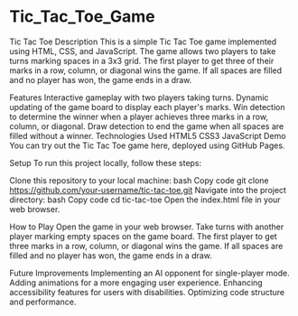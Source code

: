 # Tic_Tac_Toe_Game
Tic Tac Toe
Description
This is a simple Tic Tac Toe game implemented using HTML, CSS, and JavaScript. The game allows two players to take turns marking spaces in a 3x3 grid. The first player to get three of their marks in a row, column, or diagonal wins the game. If all spaces are filled and no player has won, the game ends in a draw.

Features
Interactive gameplay with two players taking turns.
Dynamic updating of the game board to display each player's marks.
Win detection to determine the winner when a player achieves three marks in a row, column, or diagonal.
Draw detection to end the game when all spaces are filled without a winner.
Technologies Used
HTML5
CSS3
JavaScript
Demo
You can try out the Tic Tac Toe game here, deployed using GitHub Pages.

Setup
To run this project locally, follow these steps:

Clone this repository to your local machine:
bash
Copy code
git clone https://github.com/your-username/tic-tac-toe.git
Navigate into the project directory:
bash
Copy code
cd tic-tac-toe
Open the index.html file in your web browser.

How to Play
Open the game in your web browser.
Take turns with another player marking empty spaces on the game board.
The first player to get three marks in a row, column, or diagonal wins the game.
If all spaces are filled and no player has won, the game ends in a draw.

Future Improvements
Implementing an AI opponent for single-player mode.
Adding animations for a more engaging user experience.
Enhancing accessibility features for users with disabilities.
Optimizing code structure and performance.
